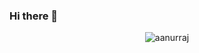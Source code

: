 ### Hi there 👋

<p align="center"> <img src="https://github-readme-stats.vercel.app/api?username=aanurraj&show_icons=true" alt="aanurraj" /> </p>

<!--
**aanurraj/aanurraj** is a ✨ _special_ ✨ repository because its `README.md` (this file) appears on your GitHub profile.

Here are some ideas to get you started:

- 🔭 I’m currently working on ...
- 🌱 I’m currently learning ...
- 👯 I’m looking to collaborate on ...
- 🤔 I’m looking for help with ...
- 💬 Ask me about ...
- 📫 How to reach me: ...
- 😄 Pronouns: ...
- ⚡ Fun fact: ...
-->


